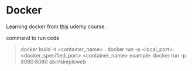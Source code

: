 # Docker
Learning docker from [this](https://www.udemy.com/course/docker-and-kubernetes-the-complete-guide/) udemy course.

command to run code

> docker build -t <container_name> .
> docker run -p <local_port>:<docker_specified_port> <container_name>
  example:
    docker run -p 8080:8080 abir/simpleweb
